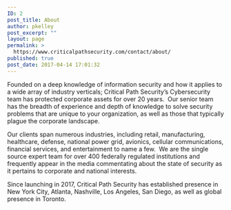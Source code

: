```yaml
---
ID: 2
post_title: About
author: pkelley
post_excerpt: ""
layout: page
permalink: >
  https://www.criticalpathsecurity.com/contact/about/
published: true
post_date: 2017-04-14 17:01:32
---
```

Founded on a deep knowledge of information security and how it applies to a wide array of industry verticals; Critical Path Security’s Cybersecurity team has protected corporate assets for over 20 years.  Our senior team has the breadth of experience and depth of knowledge to solve security problems that are unique to your organization, as well as those that typically plague the corporate landscape.

Our clients span numerous industries, including retail, manufacturing, healthcare, defense, national power grid, avionics, cellular communications, financial services, and entertainment to name a few.  We are the single source expert team for over 400 federally regulated institutions and frequently appear in the media commentating about the state of security as it pertains to corporate and national interests.

Since launching in 2017, Critical Path Security has established presence in New York City, Atlanta, Nashville, Los Angeles, San Diego, as well as global presence in Toronto.